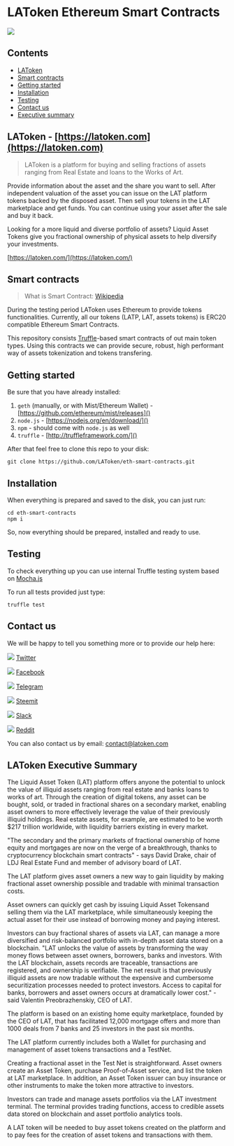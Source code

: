 # LAToken Ethereum Smart Contracts

![](https://latoken.github.io/eth-smart-contracts/readme-images/explainer.png)

## Contents

+ [LAToken](#latoken)
+ [Smart contracts](#smart-contacts)
+ [Getting started](#getting-started)
+ [Installation](#installation)
+ [Testing](#testing)
+ [Contact us](#contact-us)
+ [Executive summary](#latoken-executive-summary)

## LAToken - [https://latoken.com](https://latoken.com)

> LAToken is a platform for buying and selling fractions of assets ranging from Real Estate and loans to the Works of Art.

Provide information about the asset and the share you want to sell. After independent valuation of the asset you can issue on the LAT platform tokens backed by the disposed asset. Then sell your tokens in the LAT marketplace and get funds. You can continue using your asset after the sale and buy it back.

Looking for a more liquid and diverse portfolio of assets? Liquid Asset Tokens give you fractional ownership of physical assets to help diversify your investments.

[https://latoken.com/](https://latoken.com/)

## Smart contracts

> What is Smart Contract: [Wikipedia](https://en.wikipedia.org/wiki/Ethereum#Smart_contracts)

During the testing period LAToken uses Ethereum to provide tokens functionalities. Currently, all our tokens (LATP, LAT, assets tokens) is ERC20 compatible Ethereum Smart Contracts.

This repository consists [Truffle](http://truffleframework.com/)-based smart contracts of out main token types. Using this contracts we can provide secure, robust, high performant way of assets tokenization and tokens transfering.

## Getting started

Be sure that you have already installed:

1. `geth` (manually, or with Mist/Ethereum Wallet) - [https://github.com/ethereum/mist/releases]()
2. `node.js` - [https://nodejs.org/en/download/]()
3. `npm` - should come with `node.js` as well
4. `truffle` - [http://truffleframework.com/]()

After that feel free to clone this repo to your disk:

```
git clone https://github.com/LAToken/eth-smart-contracts.git
```

## Installation

When everything is prepared and saved to the disk, you can just run:

```
cd eth-smart-contracts
npm i
```

So, now everything should be prepared, installed and ready to use.

## Testing

To check everything up you can use internal Truffle testing system based on [Mocha.js](https://mochajs.org)

To run all tests provided just type:

```
truffle test
```

## Contact us

We will be happy to tell you something more or to provide our help here:

![](https://latoken.github.io/eth-smart-contracts/readme-images/twitter.gif) [Twitter]( https://twitter.com/LATokens)

![](https://latoken.github.io/eth-smart-contracts/readme-images/fb.gif) [Facebook](www.facebook.com/LiquidAssetToken/)

![](https://latoken.github.io/eth-smart-contracts/readme-images/tg.gif) [Telegram](https://t.me/latoken)

![](https://latoken.github.io/eth-smart-contracts/readme-images/steemit.gif) [Steemit](https://steemit.com/@latoken)

![](https://latoken.github.io/eth-smart-contracts/readme-images/slack.gif) [Slack](https://latoken.herokuapp.com/)

![](https://latoken.github.io/eth-smart-contracts/readme-images/reddit.gif) [Reddit](https://www.reddit.com/r/LAToken/)

You can also contact us by email: [contact@latoken.com](mailto:contact@latoken.com)

## LAToken Executive Summary

The Liquid Asset Token (LAT) platform offers anyone the potential to unlock the value of illiquid assets ranging from real estate and banks loans to works of art. Through the creation of digital tokens, any asset can be bought, sold, or traded in fractional shares on a secondary market, enabling asset owners to more effectively leverage the value of their previously illiquid holdings. Real estate assets, for example, are estimated to be worth $217 trillion worldwide, with liquidity barriers existing in every market. 

"The secondary and the primary markets of fractional ownership of home equity and mortgages are now on the verge of a breakthrough, thanks to cryptocurrency blockchain smart contracts" - says David Drake, chair of LDJ Real Estate Fund and member of advisory board of LAT. 

The LAT platform gives asset owners a new way to gain liquidity by making fractional asset ownership possible and tradable with minimal transaction costs. 

Asset owners can quickly get cash by issuing Liquid Asset Tokensand selling them via the LAT marketplace, while simultaneously keeping the actual asset for their use instead of borrowing money and paying interest.

Investors can buy fractional shares of assets via LAT, can manage a more diversified and risk-balanced portfolio with in-depth asset data stored on a blockchain.
"LAT unlocks the value of assets by transforming the way money flows between asset owners, borrowers, banks and investors. With the LAT blockchain, assets records are traceable, transactions are registered, and ownership is verifiable. The net result is that previously illiquid assets are now tradable without the expensive and cumbersome securitization processes needed to protect investors. Access to capital for banks, borrowers and asset owners occurs at dramatically lower cost." - said Valentin Preobrazhenskiy, CEO of LAT.

The platform is based on an existing home equity marketplace, founded by the CEO of LAT, that has facilitated 12,000 mortgage offers and more than 1000 deals from 7 banks and 25 investors in the past six months.

The LAT platform currently includes both a Wallet for purchasing and management of asset tokens transactions and a TestNet.

Creating a fractional asset in the Test Net is straightforward. Asset owners create an Asset Token, purchase Proof-of-Asset service, and list the token at LAT marketplace. In addition, an Asset Token issuer can buy insurance or other instruments to make the token more attractive to investors.

Investors can trade and manage assets portfolios via the LAT investment terminal. The terminal provides trading functions, access to credible assets data stored on blockchain and asset portfolio analytics tools.

A LAT token will be needed to buy asset tokens created on the platform and to pay fees for the creation of asset tokens and transactions with them.
